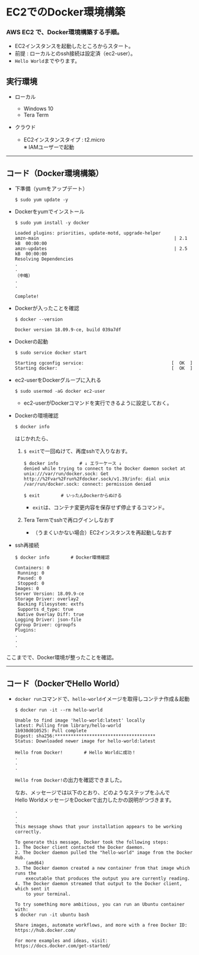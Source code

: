 # EC2でのDocker環境構築

### AWS EC2 で、Docker環境構築する手順。

- EC2インスタンスを起動したところからスタート。
- 前提 : ローカルとのssh接続は設定済（ec2-user）。
- `Hello World`までやります。


## 実行環境

- ローカル
    - Windows 10
    - Tera Term

- クラウド
    - EC2インスタンスタイプ : t2.micro  
    ※ IAMユーザーで起動

---

## コード（Docker環境構築）

- 下準備（yumをアップデート）
    ```
    $ sudo yum update -y
    ```

- Dockerをyumでインストール
    ```
    $ sudo yum install -y docker

    Loaded plugins: priorities, update-motd, upgrade-helper
    amzn-main                                                   | 2.1 kB  00:00:00
    amzn-updates                                                | 2.5 kB  00:00:00
    Resolving Dependencies
    .
    .
    （中略）
    .
    .

    Complete!

    ```

- Dockerが入ったことを確認
    ```
    $ docker --version

    Docker version 18.09.9-ce, build 039a7df
    ```

- Dockerの起動
    ```
    $ sudo service docker start

    Starting cgconfig service:                                 [  OK  ]
    Starting docker:        .                                  [  OK  ]
    ```

- ec2-userをDockerグループに入れる
    ```
    $ sudo usermod -aG docker ec2-user
    ```
    - ec2-userがDockerコマンドを実行できるように設定しておく。

- Dockerの環境確認
    ```
    $ docker info
    ```
    はじかれたら、
    1. `$ exit`で一回ぬけて、再度sshで入りなおす。
        ```
        $ docker info        # ↓ エラーケース ↓
        denied while trying to connect to the Docker daemon socket at unix:///var/run/docker.sock: Get http://%2Fvar%2Frun%2Fdocker.sock/v1.39/info: dial unix /var/run/docker.sock: connect: permission denied

        $ exit        # いったんDockerからぬける
        ```
        - `exit`は、コンテナ変更内容を保存せず停止するコマンド。

    1. Tera Termでsshで再ログインしなおす  
        - （うまくいかない場合）EC2インスタンスを再起動しなおす

- ssh再接続
    ```
    $ docker info        # Docker環境確認

    Containers: 0
     Running: 0
     Paused: 0
     Stopped: 0
    Images: 0
    Server Version: 18.09.9-ce
    Storage Driver: overlay2
     Backing Filesystem: extfs
     Supports d_type: true
     Native Overlay Diff: true
    Logging Driver: json-file
    Cgroup Driver: cgroupfs
    Plugins:
    .
    .
    .
    ```

ここまでで、Docker環境が整ったことを確認。

---

## コード（DockerでHello World）

- `docker run`コマンドで、`hello-world`イメージを取得しコンテナ作成＆起動
    ```
    $ docker run -it --rm hello-world

    Unable to find image 'hello-world:latest' locally
    latest: Pulling from library/hello-world
    1b930d010525: Pull complete
    Digest: sha256:**************************************
    Status: Downloaded newer image for hello-world:latest

    Hello from Docker!        # Hello Worldに成功！
    .
    .
    .
    ```

    `Hello from Docker!`の出力を確認できました。

    なお、メッセージでは以下のとおり、どのようなステップをふんで  
    Hello WorldメッセージをDockerで出力したかの説明がつづきます。

    ```
    .
    .
    .
    This message shows that your installation appears to be working correctly.

    To generate this message, Docker took the following steps:
    1. The Docker client contacted the Docker daemon.
    2. The Docker daemon pulled the "hello-world" image from the Docker Hub.
        (amd64)
    3. The Docker daemon created a new container from that image which runs the
        executable that produces the output you are currently reading.
    4. The Docker daemon streamed that output to the Docker client, which sent it
        to your terminal.

    To try something more ambitious, you can run an Ubuntu container with:
    $ docker run -it ubuntu bash

    Share images, automate workflows, and more with a free Docker ID:
    https://hub.docker.com/

    For more examples and ideas, visit:
    https://docs.docker.com/get-started/
    ```
